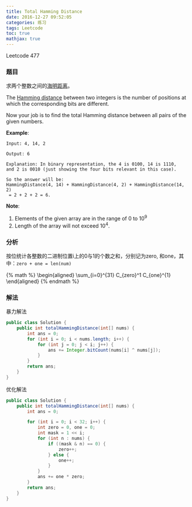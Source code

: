 ```yaml
---
title: Total Hamming Distance
date: 2016-12-27 09:52:05
categories: 练习
tags: Leetcode
toc: true
mathjax: true
---
```


Leetcode 477

### 题目

求两个整数之间的[海明距离](https://en.wikipedia.org/wiki/Hamming_distance)。

The [Hamming distance](https://en.wikipedia.org/wiki/Hamming_distance) between two integers is the number of positions at which the corresponding bits are different.

Now your job is to find the total Hamming distance between all pairs of the given numbers.

__Example__:

```
Input: 4, 14, 2

Output: 6

Explanation: In binary representation, the 4 is 0100, 14 is 1110, 
and 2 is 0010 (just showing the four bits relevant in this case). 

So the answer will be:
HammingDistance(4, 14) + HammingDistance(4, 2) + HammingDistance(14, 2)
 = 2 + 2 + 2 = 6.
```

__Note__:

1. Elements of the given array are in the range of 0 to $10^9$
2. Length of the array will not exceed $10^4$.

### 分析

按位统计各整数的二进制位置i上的0与1的个数之和，分别记为zero, 和one，其中：`zero + one = len(num)`

{% math %}
\begin{aligned}
\sum_{i=0}^{31} C_{zero}^1 C_{one}^{1}
\end{aligned}
{% endmath %}

### 解法

暴力解法

```java
public class Solution {
    public int totalHammingDistance(int[] nums) {
        int ans = 0;
        for (int i = 0; i < nums.length; i++) {
            for (int j = 0; j < i; j++) {
                ans += Integer.bitCount(nums[i] ^ nums[j]);
            }
        }
        return ans;
    }
}
```

优化解法

```java
public class Solution {
    public int totalHammingDistance(int[] nums) {
        int ans = 0;

        for (int i = 0; i < 32; i++) {
            int zero = 0, one = 0;
            int mask = 1 << i;
            for (int n : nums) {
                if ((mask & n) == 0) {
                    zero++;
                } else {
                    one++;
                }
            }
            ans += one * zero;
        }
        return ans;
    }
}
```
